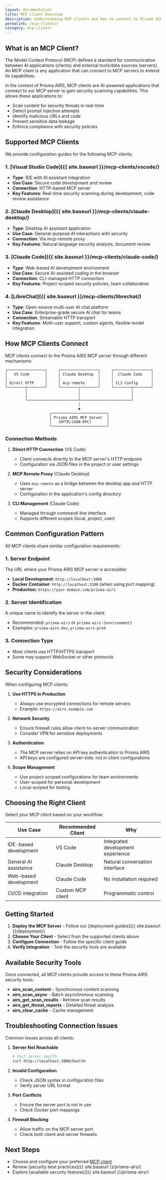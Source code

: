 ```yaml
---
layout: documentation
title: MCP Client Overview
description: Understanding MCP clients and how to connect to Prisma AIRS MCP server
permalink: /mcp-clients/
category: mcp-clients
---
```


## What is an MCP Client?

The Model Context Protocol (MCP) defines a standard for communication between AI applications (clients) and external
tools/data sources (servers). An MCP client is any application that can connect to MCP servers to extend its
capabilities.

In the context of Prisma AIRS, MCP clients are AI-powered applications that connect to our MCP server to gain security
scanning capabilities. This allows these applications to:

- Scan content for security threats in real-time
- Detect prompt injection attempts
- Identify malicious URLs and code
- Prevent sensitive data leakage
- Enforce compliance with security policies

## Supported MCP Clients

We provide configuration guides for the following MCP clients:

### 1. [Visual Studio Code]({{ site.baseurl }}/mcp-clients/vscode/)

- **Type**: IDE with AI assistant integration
- **Use Case**: Secure code development and review
- **Connection**: HTTP-based MCP server
- **Key Features**: Real-time security scanning during development, code review assistance

### 2. [Claude Desktop]({{ site.baseurl }}/mcp-clients/claude-desktop/)

- **Type**: Desktop AI assistant application
- **Use Case**: General-purpose AI interactions with security
- **Connection**: Via mcp-remote proxy
- **Key Features**: Natural language security analysis, document review

### 3. [Claude Code]({{ site.baseurl }}/mcp-clients/claude-code/)

- **Type**: Web-based AI development environment
- **Use Case**: Secure AI-assisted coding in the browser
- **Connection**: CLI-managed HTTP connection
- **Key Features**: Project-scoped security policies, team collaboration

### 4. [LibreChat]({{ site.baseurl }}/mcp-clients/librechat/)

- **Type**: Open-source multi-user AI chat platform
- **Use Case**: Enterprise-grade secure AI chat for teams
- **Connection**: Streamable HTTP transport
- **Key Features**: Multi-user support, custom agents, flexible model integration

## How MCP Clients Connect

MCP clients connect to the Prisma AIRS MCP server through different mechanisms:

```text
┌─────────────────┐     ┌─────────────────┐     ┌─────────────────┐
│   VS Code       │     │ Claude Desktop  │     │  Claude Code    │
│                 │     │                 │     │                 │
│ Direct HTTP     │     │ mcp-remote      │     │ CLI Config      │
└────────┬────────┘     └────────┬────────┘     └────────┬────────┘
         │                       │                       │
         │                       │                       │
         └───────────────────────┴───────────────────────┘
                                 │
                                 ▼
                    ┌─────────────────────────┐
                    │ Prisma AIRS MCP Server  │
                    │   (HTTP/JSON-RPC)       │
                    └─────────────────────────┘
```

### Connection Methods

1. **Direct HTTP Connection** (VS Code)

    - Client connects directly to the MCP server's HTTP endpoint
    - Configuration via JSON files in the project or user settings

2. **MCP Remote Proxy** (Claude Desktop)

    - Uses `mcp-remote` as a bridge between the desktop app and HTTP server
    - Configuration in the application's config directory

3. **CLI Management** (Claude Code)
    - Managed through command-line interface
    - Supports different scopes (local, project, user)

## Common Configuration Pattern

All MCP clients share similar configuration requirements:

### 1. Server Endpoint

The URL where your Prisma AIRS MCP server is accessible:

- **Local Development**: `http://localhost:3000`
- **Docker Container**: `http://localhost:3100` (when using port mapping)
- **Production**: `https://your-domain.com/prisma-airs`

### 2. Server Identification

A unique name to identify the server in the client:

- Recommended: `prisma-airs` or `prisma-airs-{environment}`
- Examples: `prisma-airs-dev`, `prisma-airs-prod`

### 3. Connection Type

- Most clients use HTTP/HTTPS transport
- Some may support WebSocket or other protocols

## Security Considerations

When configuring MCP clients:

1. **Use HTTPS in Production**

    - Always use encrypted connections for remote servers
    - Example: `https://airs.example.com`

2. **Network Security**

    - Ensure firewall rules allow client-to-server communication
    - Consider VPN for sensitive deployments

3. **Authentication**

    - The MCP server relies on API key authentication to Prisma AIRS
    - API keys are configured server-side, not in client configurations

4. **Scope Management**
    - Use project-scoped configurations for team environments
    - User-scoped for personal development
    - Local-scoped for testing

## Choosing the Right Client

Select your MCP client based on your workflow:

| Use Case              | Recommended Client | Why                               |
| --------------------- | ------------------ | --------------------------------- |
| IDE-based development | VS Code            | Integrated development experience |
| General AI assistance | Claude Desktop     | Natural conversation interface    |
| Web-based development | Claude Code        | No installation required          |
| CI/CD integration     | Custom MCP client  | Programmatic control              |

## Getting Started

1. **Deploy the MCP Server** - Follow our [deployment guides]({{ site.baseurl }}/deployment/)
2. **Choose Your Client** - Select from the supported clients above
3. **Configure Connection** - Follow the specific client guide
4. **Verify Integration** - Test the security tools are available

## Available Security Tools

Once connected, all MCP clients provide access to these Prisma AIRS security tools:

- **airs_scan_content** - Synchronous content scanning
- **airs_scan_async** - Batch asynchronous scanning
- **airs_get_scan_results** - Retrieve scan results
- **airs_get_threat_reports** - Detailed threat analysis
- **airs_clear_cache** - Cache management

## Troubleshooting Connection Issues

Common issues across all clients:

1. **Server Not Reachable**

    ```bash
    # Test server health
    curl http://localhost:3000/health
    ```

2. **Invalid Configuration**

    - Check JSON syntax in configuration files
    - Verify server URL format

3. **Port Conflicts**

    - Ensure the server port is not in use
    - Check Docker port mappings

4. **Firewall Blocking**
    - Allow traffic on the MCP server port
    - Check both client and server firewalls

## Next Steps

- Choose and configure your preferred [MCP client](#supported-mcp-clients)
- Review [security best practices]({{ site.baseurl }}/prisma-airs/)
- Explore [available security features]({{ site.baseurl }}/prisma-airs/)
